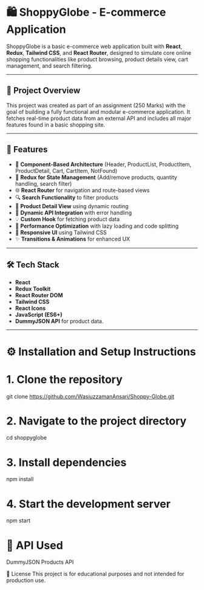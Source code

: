# 🛍️ ShoppyGlobe - E-commerce Application

ShoppyGlobe is a basic e-commerce web application built with **React**, **Redux**, **Tailwind CSS**, and **React Router**, designed to simulate core online shopping functionalities like product browsing, product details view, cart management, and search filtering.

---

## 📌 Project Overview

This project was created as part of an assignment (250 Marks) with the goal of building a fully functional and modular e-commerce application. It fetches real-time product data from an external API and includes all major features found in a basic shopping site.

---

## 🚀 Features

- 🧩 **Component-Based Architecture** (Header, ProductList, ProductItem, ProductDetail, Cart, CartItem, NotFound)
- 🔁 **Redux for State Management** (Add/remove products, quantity handling, search filter)
- 🌐 **React Router** for navigation and route-based views
- 🔍 **Search Functionality** to filter products
- 🎯 **Product Detail View** using dynamic routing
- 🔄 **Dynamic API Integration** with error handling
- 💡 **Custom Hook** for fetching product data
- 🧠 **Performance Optimization** with lazy loading and code splitting
- 📱 **Responsive UI** using Tailwind CSS
- ✨ **Transitions & Animations** for enhanced UX

---

## 🛠️ Tech Stack

- **React**
- **Redux Toolkit**
- **React Router DOM**
- **Tailwind CSS**
- **React Icons**
- **JavaScript (ES6+)**
- **DummyJSON API** for product data.

---

# ⚙️ Installation and Setup Instructions

# 1. Clone the repository
git clone https://github.com/WasiuzzamanAnsari/Shoppy-Globe.git

# 2. Navigate to the project directory
cd shoppyglobe

# 3. Install dependencies
npm install

# 4. Start the development server
npm start



# 🔗 API Used
DummyJSON Products API


📄 License
This project is for educational purposes and not intended for production use.
